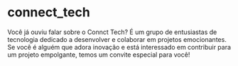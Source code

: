 # connect_tech
Você já ouviu falar sobre o Connct Tech? É um grupo de entusiastas de tecnologia dedicado a desenvolver e colaborar em projetos emocionantes. Se você é alguém que adora inovação e está interessado em contribuir para um projeto empolgante, temos um convite especial para você!

